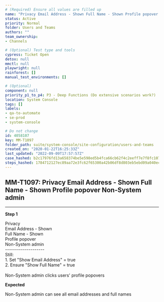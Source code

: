 ```yaml
---
# (Required) Ensure all values are filled up
name: "Privacy Email Address - Shown Full Name - Shown Profile popover Non-System admin"
status: Active
priority: Normal
folder: Users and Teams
authors: ""
team_ownership: 
- Channels

# (Optional) Test type and tools
cypress: Ticket Open
detox: null
mmctl: null
playwright: null
rainforest: []
manual_test_environments: []

# (Optional)
component: null
priority_p1_to_p4: P3 - Deep Functions (Do extensive scenarios work?)
location: System Console
tags: []
labels: 
- qa-to-automate
- se-prod
- system-console

# Do not change
id: 4058107
key: MM-T1097
folder_path: suite/system-console/site-configuration/users-and-teams
created_on: "2020-01-22T16:25:33Z"
last_updated: "2022-09-09T17:57:57Z"
case_hashed: b2c17976fd13a658374be5e598ed5b4fca66cb62f4c2eeff7e7f8fc107abf40cdd629b11bbd9d286439b453da8675a2d
steps_hashed: 1784712127ec89aa72e3fc62f65300a42b06df8d803eb5ebd09a040ec18789b8bfa876eb6d45c8d23734e7c9592547ff
---
```


## MM-T1097: Privacy Email Address - Shown Full Name - Shown Profile popover Non-System admin

---

**Step 1**

Privacy\
Email Address - Shown\
Full Name - Shown\
Profile popover\
Non-System admin\
\--------------------\
Still:\
1\. Set "Show Email Address" = true\
2\. Ensure "Show Full Name" = true\
\
Non-System admin clicks users' profile popovers

**Expected**

Non-System admin can see all email addresses and full names
